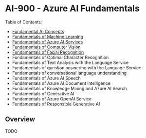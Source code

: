 # AI-900 - Azure AI Fundamentals

Table of Contents:
- [Fundamental AI Concepts](Fundamental-AI-Concepts.md)
- [Fundamentals of Machine Learning](Fundamentals-of-Machine-Learning.md)
- [Fundamentals of Azure AI Services](Fundamentals-of-Azure-AI-Services.md)
- [Fundamentals of Computer Vision](Fundamentals-of-Computer-Vision.md)
- [Fundamentals of Facial Recognition](Fundamentals-of-Facial-Recognition.md)
- Fundamentals of Optimal Character Recognition
- Fundamentals of Text Analysis with the Language Service
- Fundamentals of question answering with the Language Service
- Fundamentals of conversational language understanding
- Fundamentals of Azure AI Speech
- Fundamentals of Azure AI Document Intelligence
- Fundamentals of Knowledge Mining and Azure AI Search
- Fundamentals of Generative AI
- Fundamentals of Azure OpenAI Service
- Fundamentals of Responsible Generative AI

## Overview
TODO
